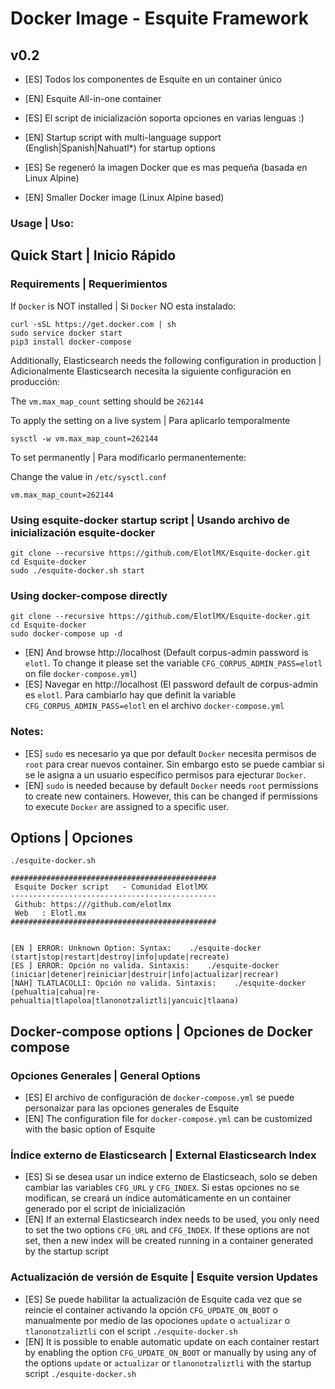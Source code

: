 # Docker Image - Esquite Framework

## v0.2
- [ES] Todos los componentes de Esquite en un container único
- [EN] Esquite All-in-one container 

- [ES] El script de inicialización soporta opciones en varias lenguas :)
- [EN] Startup script with multi-language support (English|Spanish|Nahuatl*) for startup options

- [ES] Se regeneró la imagen Docker que es mas pequeña (basada en Linux Alpine)
- [EN] Smaller Docker image (Linux Alpine based)

### Usage | Uso:

## Quick Start | Inicio Rápido

### Requirements | Requerimientos

If `Docker` is NOT installed | Si `Docker` NO esta instalado:
```
curl -sSL https://get.docker.com | sh
sudo service docker start
pip3 install docker-compose
```
Additionally, Elasticsearch needs the following configuration in production | Adicionalmente Elasticsearch necesita la siguiente configuración en producción:

The `vm.max_map_count` setting should be `262144`

To apply the setting on a live system | Para aplicarlo temporalmente
```
sysctl -w vm.max_map_count=262144
```
To set permanently | Para modificarlo permanentemente:

Change the value in `/etc/sysctl.conf`
```
vm.max_map_count=262144
```


### Using esquite-docker startup script | Usando archivo de inicialización esquite-docker
```
git clone --recursive https://github.com/ElotlMX/Esquite-docker.git
cd Esquite-docker
sudo ./esquite-docker.sh start
```

### Using docker-compose directly
```
git clone --recursive https://github.com/ElotlMX/Esquite-docker.git
cd Esquite-docker
sudo docker-compose up -d
```

- [EN] And browse http://localhost  (Default corpus-admin password is `elotl`. To change it please set the variable `CFG_CORPUS_ADMIN_PASS=elotl` on file `docker-compose.yml`)
- [ES] Navegar en http://localhost  (El password default de corpus-admin es `elotl`. Para cambiarlo hay que definit la variable `CFG_CORPUS_ADMIN_PASS=elotl` en el archivo `docker-compose.yml`

### Notes:
- [ES] `sudo` es necesario ya que por default `Docker` necesita permisos de `root` para crear nuevos container. Sin embargo esto se puede cambiar si se le asigna a un usuario específico permisos para ejecturar `Docker`.
- [EN] `sudo` is needed because by default `Docker` needs `root` permissions to create new containers. However, this can be changed if permissions to execute `Docker` are assigned to a specific user.

## Options | Opciones
```
./esquite-docker.sh 

##############################################
 Esquite Docker script   - Comunidad ElotlMX
----------------------------------------------
 Github: https:///github.com/elotlmx
 Web   : Elotl.mx
##############################################


[EN ] ERROR: Unknown Option: Syntax:    ./esquite-docker (start|stop|restart|destroy|info|update|recreate)
[ES ] ERROR: Opción no valida. Sintaxis:    ./esquite-docker (iniciar|detener|reiniciar|destruir|info|actualizar|recrear)
[NAH] TLATLACOLLI: Opción no valida. Sintaxis:    ./esquite-docker (pehualtia|cahua|re-pehualtia|tlapoloa|tlanonotzaliztli|yancuic|tlaana)

```

## Docker-compose options | Opciones de Docker compose

### Opciones Generales | General Options
- [ES] El archivo de configuración de `docker-compose.yml` se puede personaizar para las opciones generales de Esquite
- [EN] The configuration file for `docker-compose.yml` can be customized with the basic option of Esquite

### Índice externo de Elasticsearch | External Elasticsearch Index
- [ES] Si se desea usar un indice externo de Elasticseach, solo se deben cambiar las variables `CFG_URL` y `CFG_INDEX`. Si estas opciones no se modifican, se creará un índice automáticamente en un container generado por el script de inicialización
- [EN] If an external Elasticsearch index needs to be used, you only need to set the two options `CFG_URL` and `CFG_INDEX`. If these options are not set, then a new index will be created running in a container generated by the startup script

### Actualización de versión de Esquite | Esquite version Updates
- [ES] Se puede habilitar la actualización de Esquite cada vez que se reincie el container activando la opción `CFG_UPDATE_ON_BOOT` o manualmente por medio de las opociones `update` o `actualizar` o `tlanonotzaliztli` con el script `./esquite-docker.sh`
- [EN] It is possible to enable automatic update on each container restart by enabling the option `CFG_UPDATE_ON_BOOT` or manually by using any of the options `update` or `actualizar` or `tlanonotzaliztli` with the startup script `./esquite-docker.sh` 

